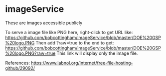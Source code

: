 # imageService
These are images accessible publicly

To serve a image file like PNG here, right-click to get URL like: 
https://github.com/bobcottingham/imageService/blob/master/DOE%20GSP%20logo.PNG
Then add 
?raw=true
to the end to get: 
https://github.com/bobcottingham/imageService/blob/master/DOE%20GSP%20logo.PNG?raw=true
This link will display only the image file.

References: 
https://www.labnol.org/internet/free-file-hosting-github/29092/
